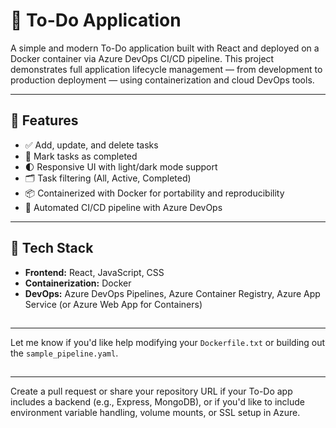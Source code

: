# 📝 To-Do Application

A simple and modern To-Do application built with React and deployed on a Docker container via Azure DevOps CI/CD pipeline. This project demonstrates full application lifecycle management — from development to production deployment — using containerization and cloud DevOps tools.

---

## 🚀 Features

- ✅ Add, update, and delete tasks
- 📝 Mark tasks as completed
- 🌓 Responsive UI with light/dark mode support
- 🗂️ Task filtering (All, Active, Completed)
- 📦 Containerized with Docker for portability and reproducibility
- 🔄 Automated CI/CD pipeline with Azure DevOps

---

## 🧰 Tech Stack

- **Frontend:** React, JavaScript, CSS
- **Containerization:** Docker
- **DevOps:** Azure DevOps Pipelines, Azure Container Registry, Azure App Service (or Azure Web App for Containers)


##
---

Let me know if you'd like help modifying your `Dockerfile.txt` or building out the `sample_pipeline.yaml`.

##
---
Create a pull request or share your repository URL if your To-Do app includes a backend (e.g., Express, MongoDB), or if you'd like to include environment variable handling, volume mounts, or SSL setup in Azure.
